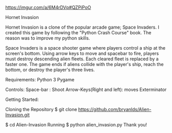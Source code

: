 https://imgur.com/a/6M4rDVp#QZPiPoO

Hornet Invasion

Hornet Invasion is a clone of the popular arcade game; Space Invaders. I created this game by following the "Python Crash Course" book. The reason was to improve my python skills.

Space Invaders is a space shooter game where players control a ship at the screen's bottom. Using arrow keys to move and spacebar to fire, players must destroy descending alien fleets. Each cleared fleet is replaced by a faster one. The game ends if aliens collide with the player's ship, reach the bottom, or destroy the player's three lives.

Requirements:
Python 3
Pygame

Controls:
Space-bar : Shoot
Arrow-Keys(Right and left): moves Exterminator

Getting Started:

Cloning the Repository
$ git clone https://github.com/bryanlds/Alien-Invasion.git

$ cd Alien-Invasion
Running
$ python alien_invasion.py
Thank you!
